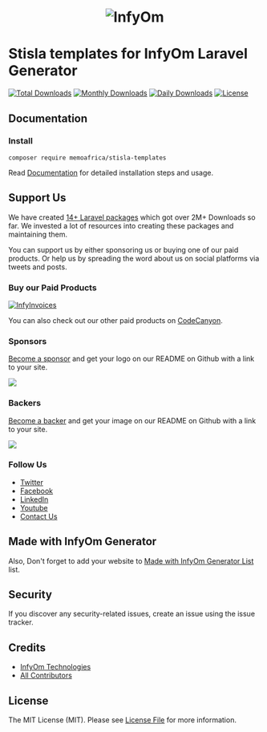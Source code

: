 <h1 align="center"><img src="https://assets.infyom.com/open-source/infyom-logo.png" alt="InfyOm"></h1>

Stisla templates for InfyOm Laravel Generator
================================================

[![Total Downloads](https://poser.pugx.org/infyomlabs/stisla-templates/downloads)](https://packagist.org/packages/infyomlabs/stisla-templates)
[![Monthly Downloads](https://poser.pugx.org/infyomlabs/stisla-templates/d/monthly)](https://packagist.org/packages/infyomlabs/stisla-templates)
[![Daily Downloads](https://poser.pugx.org/infyomlabs/stisla-templates/d/daily)](https://packagist.org/packages/infyomlabs/stisla-templates)
[![License](https://poser.pugx.org/infyomlabs/stisla-templates/license)](http://localhost:8000/open-source/laravelgenerator/docs/8.0/stislaui-templates)    

## Documentation

### Install
`composer require memoafrica/stisla-templates`

Read [Documentation](https://infyom.com/open-source/laravelgenerator/docs/9.0/stisla-templates) for detailed installation steps and usage.

## Support Us

We have created [14+ Laravel packages](https://github.com/InfyOmLabs) which got over 2M+ Downloads so far.
We invested a lot of resources into creating these packages and maintaining them.

You can support us by either sponsoring us or buying one of our paid products. Or help us by spreading the word about us on social platforms via tweets and posts.

### Buy our Paid Products

[![InfyInvoices](https://assets.infyom.com/open-source/new/infyinvoices-banner.png)](https://1.envato.market/9W9zJ3)

You can also check out our other paid products on [CodeCanyon](https://1.envato.market/BXAnR1).

### Sponsors

[Become a sponsor](https://opencollective.com/infyomlabs#sponsor) and get your logo on our README on Github with a link to your site.

<a href="https://opencollective.com/infyomlabs#sponsor"><img src="https://opencollective.com/infyomlabs/sponsors.svg?width=890"></a>

### Backers

[Become a backer](https://opencollective.com/infyomlabs#backer) and get your image on our README on Github with a link to your site.

<a href="https://opencollective.com/infyomlabs#backer"><img src="https://opencollective.com/infyomlabs/backers.svg?width=890"></a>

### Follow Us

- [Twitter](https://twitter.com/infyom)
- [Facebook](https://www.facebook.com/infyom)
- [LinkedIn](https://in.linkedin.com/company/infyom-technologies)
- [Youtube](https://www.youtube.com/channel/UC8IvwfChD6i7Wp4yZp3tNsQ)
- [Contact Us](https://infyom.com/contact-us)

## Made with InfyOm Generator

Also, Don't forget to add your website to [Made with InfyOm Generator List](https://github.com/InfyOmLabs/laravel-generator/blob/develop/made-with-generator.md) list.

## Security

If you discover any security-related issues, create an issue using the issue tracker.

## Credits

- [InfyOm Technologies](https://github.com/infyomlabs)
- [All Contributors](../../contributors)

## License

The MIT License (MIT). Please see [License File](LICENSE.md) for more information.
